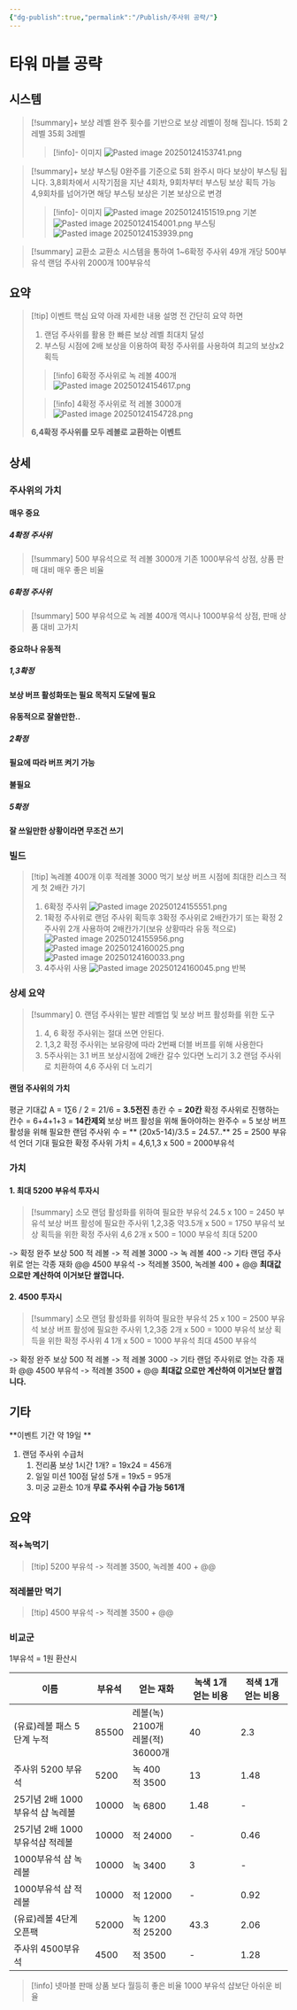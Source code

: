 ```yaml
---
{"dg-publish":true,"permalink":"/Publish/주사위 공략/"}
---
```


# 타워 마블 공략
## 시스템
> [!summary]+ 보상 레벨
> 완주 횟수를 기반으로 보상 레벨이 정해 집니다.
> 15회 2레벨
> 35회 3레벨
>  >[!info]- 이미지
>  >![Pasted image 20250124153741.png](/img/user/Publish/data/Pasted%20image%2020250124153741.png)

>[!summary]+ 보상 부스팅
> 0완주를 기준으로 5회 완주시 마다 보상이 부스팅 됩니다.
> 3,8회차에서 시작기점을 지난 
> 4회차, 9회차부터 부스팅 보상 획득 가능
> 4,9회차를 넘어가면 해당 부스팅 보상은 기본 보상으로 변경
> >[!info]- 이미지
> >![Pasted image 20250124151519.png](/img/user/Publish/data/Pasted%20image%2020250124151519.png)
> >기본
> >![Pasted image 20250124154001.png](/img/user/Publish/data/Pasted%20image%2020250124154001.png)
> >부스팅
> >![Pasted image 20250124153939.png](/img/user/Publish/data/Pasted%20image%2020250124153939.png)

>[!summary] 교환소
>교환소 시스템을 통하여
>1~6확정 주사위 49개 개당 500부유석
>랜덤 주사위 2000개 100부유석

## 요약
>[!tip] 이벤트 핵심 요약
>아래 자세한 내용 설명 전 간단히 요약 하면
>1. 랜덤 주사위를 활용 한 빠른 보상 레벨 최대치 달성
>2. 부스팅 시점에 2배 보상을 이용하여 확정 주사위를 사용하여 최고의 보상x2 획득
>
> >[!info] 6확정 주사위로 녹 레볼 400개
> >![Pasted image 20250124154617.png](/img/user/Publish/data/Pasted%20image%2020250124154617.png)
> 
> >[!info] 4확정 주사위로 적 레볼 3000개
> >![Pasted image 20250124154728.png](/img/user/Publish/data/Pasted%20image%2020250124154728.png)
> 
> **6,4확정 주사위를 모두 레볼로 교환하는 이벤트**

## 상세
### 주사위의 가치
#### 매우 중요
##### 4확정 주사위
>[!summary] 
>500 부유석으로 적 레볼 3000개
>기존 1000부유석 상점, 상품 판매 대비 매우 좋은 비율

##### 6확정 주사위
>[!summary] 
>500 부유석으로 녹 레볼 400개
>역시나 1000부유석 상점, 판매 상품 대비 고가치
#### 중요하나 유동적
##### 1,3확정
**보상 버프 활성화또는 필요 목적지 도달에 필요**

#### 유동적으로 잘쓸만한..
##### 2확정
**필요에 따라 버프 켜기 가능**

#### 불필요
##### 5확정 
**잘 쓰일만한 상황이라면 무조건 쓰기**

### 빌드
>[!tip] 녹레볼 400개 이후 적레볼 3000 먹기
>보상 버프 시점에 최대한 리스크 적게 첫 2배칸 가기
>1. 6확정 주사위
>![Pasted image 20250124155551.png](/img/user/Publish/data/Pasted%20image%2020250124155551.png)
>2. 1확정 주사위로 랜덤 주사위 획득후 3확정 주사위로 2배칸가기 
>	또는 확정 2주사위 2개 사용하여 2배칸가기(보유 상황따라 유동 적으로)
>	![Pasted image 20250124155956.png](/img/user/Publish/data/Pasted%20image%2020250124155956.png)
>	![Pasted image 20250124160025.png](/img/user/Publish/data/Pasted%20image%2020250124160025.png)
>	![Pasted image 20250124160033.png](/img/user/Publish/data/Pasted%20image%2020250124160033.png)
>3. 4주사위 사용
>![Pasted image 20250124160045.png](/img/user/Publish/data/Pasted%20image%2020250124160045.png)
반복 

### 상세 요약
>[!summary] 
>0. 랜덤 주사위는 발판 레벨업 및 보상 버프 활성화를 위한 도구
>1. 4, 6 확정 주사위는 절대 쓰면 안된다.
>2. 1,3,2 확정 주사위는 보유량에 따라 2번째 더블 버프를 위해 사용한다
>3. 5주사위는 
>	3.1 버프 보상시점에 2배칸 갈수 있다면 노리기
>	3.2 랜덤 주사위로 치환하여 4,6 주사위 더 노리기

#### 랜덤 주사위의 가치
평균 기대값 A = 1∑6​ / 2 = 21/6 = **3.5전진**
총칸 수 =  **20칸**
확정 주사위로 진행하는 칸수 = 6+4+1+3 = **14칸제외**
보상 버프 활성을 위해 돌아야하는 완주수 = 5
보상 버프 활성을 위해 필요한 랜덤 주사위 수 = ** (20x5-14)/3.5 = 24.57..**
25 = 2500 부유석 언더 기대
필요한 확정 주사위 가치 = 4,6,1,3 x 500 = 2000부유석

### 가치
#### 1. 최대 5200 부유석 투자시
> [!summary] 소모
> 랜덤 활성화를 위하여 필요한 부유석 
> 24.5 x 100 = 2450 부유석
> 보상 버프 활성에 필요한 주사위
> 1,2,3중 약3.5개 x 500 = 1750 부유석
> 보상 획득을 위한 확정 주사위
> 4,6 2개 x 500 = 1000 부유석
> 최대 5200

-> 확정 완주 보상 500 적 레볼
-> 적 레볼 3000
-> 녹 레볼 400
-> 기타 랜덤 주사위로 얻는 각종 재화 @@
4500 부유석 -> 적레볼 3500, 녹레볼 400 + @@
**최대값 으로만 계산하여 이거보단 쌀껍니다.**

#### 2. 4500 투자시
> [!summary] 소모
> 랜덤 활성화를 위하여 필요한 부유석 
> 25 x 100 = 2500 부유석
> 보상 버프 활성에 필요한 주사위
> 1,2,3중 2개 x 500 = 1000 부유석
> 보상 획득을 위한 확정 주사위
> 4 1개 x 500 = 1000 부유석
> 최대 4500 부유석

-> 확정 완주 보상 500 적 레볼
-> 적 레볼 3000
-> 기타 랜덤 주사위로 얻는 각종 재화 @@
4500 부유석 -> 적레볼 3500 + @@
**최대값 으로만 계산하여 이거보단 쌀껍니다.**
## 기타
**이벤트 기간 약 19일 **
1. 랜덤 주사위 수급처 
	1. 전리품 보상 1시간 1개?  = 19x24 = 456개
	2. 일일 미션 100점 달성 5개 = 19x5 = 95개
	3. 미궁 교환소 10개
**무료 주사위 수급 가능 561개**


## 요약
### 적+녹먹기
>[!tip] 5200 부유석 -> 적레볼 3500, 녹레볼 400 + @@
### 적레볼만 먹기
>[!tip] 4500 부유석 -> 적레볼 3500 + @@

### 비교군
1부유석 = 1원 환산시

| 이름                    | 부유석   | 얻는 재화                       | 녹색 1개 얻는 비용 | 적색 1개 얻는 비용 |
| --------------------- | ----- | --------------------------- | ----------- | ----------- |
| (유료)레볼 패스 5단계 누적      | 85500 | 레볼(녹) 2100개<br>레볼(적) 36000개 | 40          | 2.3         |
| 주사위 5200 부유석          | 5200  | 녹 400<br>적 3500             | 13          | 1.48        |
| 25기념 2배 1000부유석 샵 녹레볼 | 10000 | 녹 6800                      | 1.48        | -           |
| 25기념 2배 1000 부유석샵 적레볼 | 10000 | 적 24000                     | -           | 0.46        |
| 1000부유석 샵 녹레볼         | 10000 | 녹 3400                      | 3           | -           |
| 1000부유석 샵 적레볼         | 10000 | 적 12000                     | -           | 0.92        |
| (유료)레볼 4단계 오픈팩        | 52000 | 녹 1200<br>적 25200           | 43.3        | 2.06        |
| 주사위 4500부유석           | 4500  | 적 3500                      | -           | 1.28        |
>[!info] 
> 넷마블 판매 상품 보다 월등히 좋은 비율
> 1000 부유석 샵보단 아쉬운 비율





